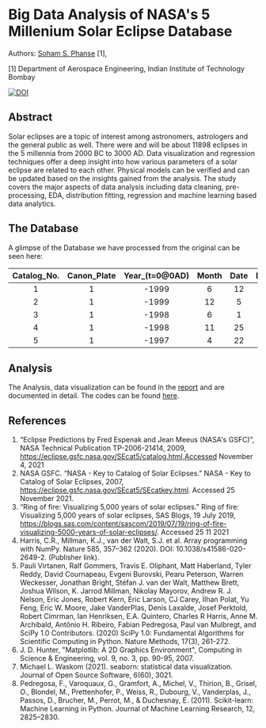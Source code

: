 # Big Data Analysis of NASA's 5 Millenium Solar Eclipse Database
Authors: [Soham S. Phanse](mailto:19D170030@iitb.ac.in) [1], 

[1] Department of Aerospace Engineering, Indian Institute of Technology Bombay

[![DOI](https://zenodo.org/badge/432452134.svg)](https://zenodo.org/badge/latestdoi/432452134)

## Abstract
Solar eclipses are a topic of interest among astronomers, astrologers and the general public as well. There were and will be about 11898 eclipses in the 5 millennia from 2000 BC to 3000 AD. Data visualization and regression techniques offer a deep insight into how various parameters of a solar eclipse are related to each other. Physical models can be verified and can be updated based on the insights gained from the analysis. The study covers the major aspects of data analysis including data cleaning, pre-processing, EDA, distribution fitting, regression and machine learning based data analytics. 

## The Database
A glimpse of the Database we have processed from the original can be seen here:

| Catalog_No. | Canon_Plate | Year_(t=0@0AD) | Month | Date | Days_from_the_last_eclipse | TDGE_from_00:00 | DT_(s) | Luna_Num | Saros_Num | Eclipse_Type | Gamma | Eclipse_Magnitude | Latitude | Longitude | Sun_Alt | Sun_Az | path_width | Total_Central_Duration_(s) | 
| :-----------: | :-----------: | :--------------: | :-----: | :----: | :--------------------------: | :---------------: | :------: | :--------: | :---------: | :------------: | :-----: | :-----------------: | :--------: | :---------: | :-------: | :------: | :----------: | :--------------------------: | 
| 1 | 1 | -1999 | 6 | 12 | 0 | 11691 | 46438 | -49456 | 5 | T | -0.2701 | 1.0733 | 6.0 | -33.3 | 74.0 | 344 | 247.0 | 397.0 | 
| 2 | 1 | -1999 | 12 | 5 | 176 | 85523 | 46426 | -49450 | 10 | A | -0.2317 | 0.9382 | -32.9 | 10.8 | 76.0 | 21 | 236.0 | 404.0 | 
| 3 | 1 | -1998 | 6 | 1 | 187 | 65356 | 46415 | -49444 | 15 | T | 0.4994 | 1.0284 | 46.2 | 83.4 | 60.0 | 151 | 111.0 | 135.0 | 
| 4 | 1 | -1998 | 11 | 25 | 177 | 21423 | 46403 | -49438 | 20 | A | -0.9045 | 0.9806 | -67.8 | -143.8 | 25.0 | 74 | 162.0 | 74.0 | 
| 5 | 1 | -1997 | 4 | 22 | 217 | 47996 | 46393 | -49433 | -13 | P | -1.4669999999999999 | 0.1611 | -60.6 | -106.4 | nan | 281 | nan | nan | 

## Analysis
The Analysis, data visualization can be found in the [report](https://github.com/sohamphanseiitb/Big_data_analysis_NASA_5-Millenia-Solar-Eclipses/blob/main/big_data_analysis_of_NASA's_5_millenium_solar_eclipse_database.pdf) and are documented in detail. The codes can be found [here](https://github.com/sohamphanseiitb/Big_data_analysis_NASA_5-Millenia-Solar-Eclipses/blob/main/big_data_analysis_of_NASA's_5_Millenium_Solar_Eclipse_codes.ipynb).

## References
1.	“Eclipse Predictions by Fred Espenak and Jean Meeus (NASA's GSFC)”, NASA Technical Publication TP-2006-21414, 2009, https://eclipse.gsfc.nasa.gov/SEcat5/catalog.html,Accessed November 4, 2021
2. NASA GSFC. “NASA - Key to Catalog of Solar Eclipses.” NASA - Key to Catalog of Solar Eclipses, 2007, https://eclipse.gsfc.nasa.gov/SEcat5/SEcatkey.html. Accessed 25 November 2021.
3. “Ring of fire: Visualizing 5,000 years of solar eclipses.” Ring of fire: Visualizing 5,000 years of solar eclipses, SAS Blogs, 19 July 2019, https://blogs.sas.com/content/sascom/2019/07/19/ring-of-fire-visualizing-5000-years-of-solar-eclipses/. Accessed 25 11 2021
4. Harris, C.R., Millman, K.J., van der Walt, S.J. et al. Array programming with NumPy. Nature 585, 357–362 (2020). DOI: 10.1038/s41586-020-2649-2. (Publisher link).
5. Pauli Virtanen, Ralf Gommers, Travis E. Oliphant, Matt Haberland, Tyler Reddy, David Cournapeau, Evgeni Burovski, Pearu Peterson, Warren Weckesser, Jonathan Bright, Stéfan J. van der Walt, Matthew Brett, Joshua Wilson, K. Jarrod Millman, Nikolay Mayorov, Andrew R. J. Nelson, Eric Jones, Robert Kern, Eric Larson, CJ Carey, İlhan Polat, Yu Feng, Eric W. Moore, Jake VanderPlas, Denis Laxalde, Josef Perktold, Robert Cimrman, Ian Henriksen, E.A. Quintero, Charles R Harris, Anne M. Archibald, Antônio H. Ribeiro, Fabian Pedregosa, Paul van Mulbregt, and SciPy 1.0 Contributors. (2020) SciPy 1.0: Fundamental Algorithms for Scientific Computing in Python. Nature Methods, 17(3), 261-272.
6. J. D. Hunter, "Matplotlib: A 2D Graphics Environment", Computing in Science & Engineering, vol. 9, no. 3, pp. 90-95, 2007.
7. Michael L. Waskom (2021). seaborn: statistical data visualization. Journal of Open Source Software, 6(60), 3021.
8. Pedregosa, F., Varoquaux, G., Gramfort, A., Michel, V., Thirion, B., Grisel, O., Blondel, M., Prettenhofer, P., Weiss, R., Dubourg, V., Vanderplas, J., Passos, D., Brucher, M., Perrot, M., & Duchesnay, E. (2011). Scikit-learn: Machine Learning in Python. Journal of Machine Learning Research, 12, 2825–2830.

